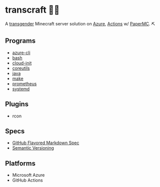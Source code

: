 # transcraft 🏳️‍⚧️

A [transgender](https://en.wikipedia.org/wiki/Transgender) Minecraft server solution on [Azure](https://github.com/Azure), [Actions](https://github.com/actions) w/ [PaperMC](https://github.com/PaperMC). ⛏

## Programs
- [azure-cli](https://github.com/Azure/azure-cli)
- [bash](https://git.savannah.gnu.org/cgit/bash.git/)
- [cloud-init](https://github.com/canonical/cloud-init)
- [coreutils](https://git.savannah.gnu.org/cgit/coreutils.git/)
- [java]()
- [make](https://git.savannah.gnu.org/cgit/make.git/)
- [prometheus](https://github.com/prometheus/prometheus)
- [systemd]()

## Plugins
- rcon

## Specs
- [GitHub Flavored Markdown Spec](https://github.github.com/gfm/)
- [Semantic Versioning](https://semver.org/)

## Platforms
- Microsoft Azure
- GitHub Actions
